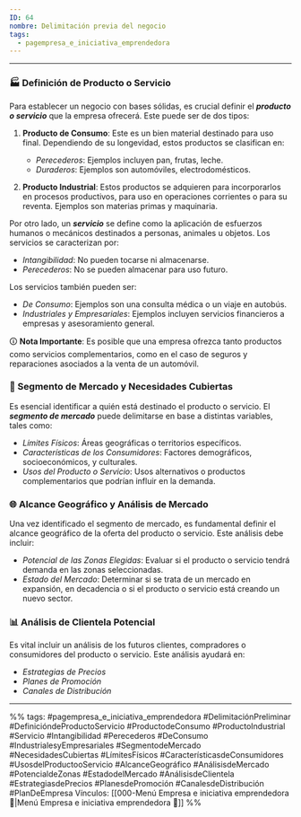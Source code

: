 ```yaml
---
ID: 64
nombre: Delimitación previa del negocio
tags:
  - pagempresa_e_iniciativa_emprendedora
---
```

___
### 🏭 Definición de Producto o Servicio

Para establecer un negocio con bases sólidas, es crucial definir el ***producto o servicio*** que la empresa ofrecerá. Este puede ser de dos tipos:

1. **Producto de Consumo**: Este es un bien material destinado para uso final. Dependiendo de su longevidad, estos productos se clasifican en:
   - *Perecederos*: Ejemplos incluyen pan, frutas, leche.
   - *Duraderos*: Ejemplos son automóviles, electrodomésticos.

2. **Producto Industrial**: Estos productos se adquieren para incorporarlos en procesos productivos, para uso en operaciones corrientes o para su reventa. Ejemplos son materias primas y maquinaria.

Por otro lado, un ***servicio*** se define como la aplicación de esfuerzos humanos o mecánicos destinados a personas, animales u objetos. Los servicios se caracterizan por:
- *Intangibilidad*: No pueden tocarse ni almacenarse.
- *Perecederos*: No se pueden almacenar para uso futuro.

Los servicios también pueden ser:
- *De Consumo*: Ejemplos son una consulta médica o un viaje en autobús.
- *Industriales y Empresariales*: Ejemplos incluyen servicios financieros a empresas y asesoramiento general.

🛈 **Nota Importante**: Es posible que una empresa ofrezca tanto productos como servicios complementarios, como en el caso de seguros y reparaciones asociados a la venta de un automóvil.

### 🎯 Segmento de Mercado y Necesidades Cubiertas

Es esencial identificar a quién está destinado el producto o servicio. El ***segmento de mercado*** puede delimitarse en base a distintas variables, tales como:
- *Límites Físicos*: Áreas geográficas o territorios específicos.
- *Características de los Consumidores*: Factores demográficos, socioeconómicos, y culturales.
- *Usos del Producto o Servicio*: Usos alternativos o productos complementarios que podrían influir en la demanda.

### 🌐 Alcance Geográfico y Análisis de Mercado

Una vez identificado el segmento de mercado, es fundamental definir el alcance geográfico de la oferta del producto o servicio. Este análisis debe incluir:
- *Potencial de las Zonas Elegidas*: Evaluar si el producto o servicio tendrá demanda en las zonas seleccionadas.
- *Estado del Mercado*: Determinar si se trata de un mercado en expansión, en decadencia o si el producto o servicio está creando un nuevo sector.

### 📊 Análisis de Clientela Potencial

Es vital incluir un análisis de los futuros clientes, compradores o consumidores del producto o servicio. Este análisis ayudará en:
- *Estrategias de Precios*
- *Planes de Promoción*
- *Canales de Distribución*

____
%%
tags:  #pagempresa_e_iniciativa_emprendedora #DelimitaciónPreliminar #DefinicióndeProductoServicio #ProductodeConsumo #ProductoIndustrial #Servicio #Intangibilidad #Perecederos #DeConsumo #IndustrialesyEmpresariales #SegmentodeMercado #NecesidadesCubiertas #LímitesFísicos #CaracterísticasdeConsumidores #UsosdelProductooServicio #AlcanceGeográfico #AnálisisdeMercado #PotencialdeZonas #EstadodelMercado #AnálisisdeClientela #EstrategiasdePrecios #PlanesdePromoción #CanalesdeDistribución #PlanDeEmpresa
Vínculos:  [[000-Menú Empresa e iniciativa emprendedora 📃|Menú Empresa e iniciativa emprendedora 📃]]
%%